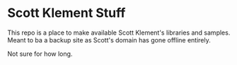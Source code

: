 # Scott Klement Stuff
This repo is a place to make available Scott Klement's libraries and samples. Meant to ba a backup site as Scott's domain has gone offline entirely.    

Not sure for how long.    


